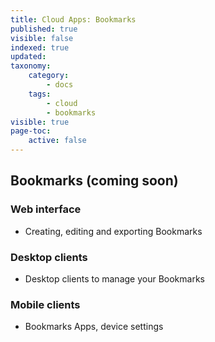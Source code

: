 ```yaml
---
title: Cloud Apps: Bookmarks
published: true
visible: false
indexed: true
updated:
taxonomy:
    category:
        - docs
    tags:
        - cloud
        - bookmarks
visible: true
page-toc:
    active: false
---
```


## Bookmarks (coming soon)

### Web interface
- Creating, editing and exporting Bookmarks

### Desktop clients
- Desktop clients to manage your Bookmarks

### Mobile clients
- Bookmarks Apps, device settings

